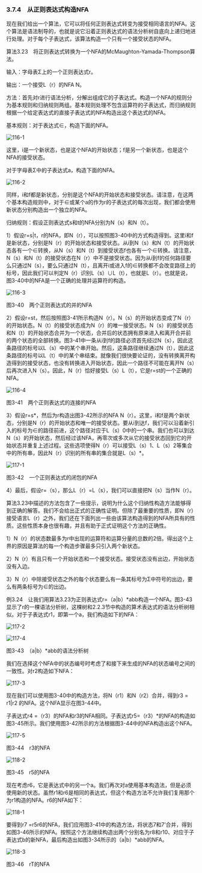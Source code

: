 ### 3.7.4　从正则表达式构造NFA

现在我们给出一个算法，它可以将任何正则表达式转变为接受相同语言的NFA。这个算法是语法制导的，也就是说它沿着正则表达式的语法分析树自底向上递归地进行处理。对于每个子表达式，该算法构造一个只有一个接受状态的NFA。

算法3.23　将正则表达式转换为一个NFA的McMaughton-Yamada-Thompson算法。

输入：字母表Σ上的一个正则表达式r。

输出：一个接受L（r）的NFA N。

方法：首先对r进行语法分析，分解出组成它的子表达式。构造一个NFA的规则分为基本规则和归纳规则两组。基本规则处理不包含运算符的子表达式，而归纳规则根据一个给定表达式的直接子表达式的NFA构造出这个表达式的NFA。

基本规则：对于表达式∈，构造下面的NFA。

![116-1](../Images/image04103.jpeg)

这里，i是一个新状态，也是这个NFA的开始状态；f是另一个新状态，也是这个NFA的接受状态。

对于字母表Σ中的子表达式a，构造下面的NFA。

![116-2](../Images/image04104.jpeg)

同样，i和f都是新状态，分别是这个NFA的开始状态和接受状态。请注意，在这两个基本构造规则中，对于∈或某个a的作为r的子表达式的每次出现，我们都会使用新状态分别构造出一个独立的NFA。

归纳规则：假设正则表达式s和t的NFA分别为N（s）和N（t）。

1）假设r=s|t，r的NFA，即N（r），可以按照图3-40中的方式构造得到。这里i和f是新状态，分别是N（r）的开始状态和接受状态。从i到N（s）和N（t）的开始状态各有一个∈转换，从N（s）和N（t）到接受状态f也各有一个∈转换。请注意，N（s）和N（t）的接受状态在N（r）中不是接受状态。因为从i到f的任何路径要么只通过N（s），要么只通过N（t），且离开i或进入f的∈转换都不会改变路径上的标号，因此我们可以判定N（r）识别L（s）∪L（t），也就是L（r）。也就是说，图3-40中的NFA是一个正确的处理并运算符的构造。

![116-3](../Images/image04105.jpeg)

图3-40　两个正则表达式的并的NFA

2）假设r=st，然后按照图3-41所示构造N（r）。N（s）的开始状态变成了N（r）的开始状态。N（t）的接受状态成为N（r）的唯一接受状态。N（s）的接受状态和N（t）的开始状态合并为一个状态，合并后的状态拥有原来进入和离开合并前的两个状态的全部转换。图3-41中一条从i到f的路径必须首先经过N（s），因此这条路径的标号以L（s）中的某个串开始。然后，这条路径继续通过N（t），因此这条路径的标号以L（t）中的某个串结束。就像我们很快要论证的，没有转换离开构造得到的接受状态，也没有转换进入开始状态，因此一个路径不可能在离开N（s）后再次进入N（s）。因此，N（r）恰好接受L（s）L（t），它是r=st的一个正确的NFA。

![116-4](../Images/image04106.jpeg)

图3-41　两个正则表达式的连接的NFA

3）假设r=s*，然后为r构造出图3-42所示的NFA N（r）。这里，i和f是两个新状态，分别是N（r）的开始状态和唯一的接受状态。要从i到达f，我们可以沿着新引入的标号为∈的路径前进，这个路径对应于L（s）0中的一个串。我们也可以到达N（s）的开始状态，然后经过该NFA，再零次或多次从它的接受状态回到它的开始状态并重复上述过程。这些选项使得N（r）可以接受L（s）1、L（s）2等集合中的所有串，因此N（r）识别的所有串的集合就是L（s）*。

![117-1](../Images/image04107.jpeg)

图3-42　一个正则表达式的闭包的NFA

4）最后，假设r=（s），那么L（r）=L（s），我们可以直接把N（s）当作N（r）。

算法3.23中描述的方法包含了一些提示，说明为什么这个归纳性构造方法能够得到正确的解答。我们不会给出正式的正确性证明。但除了最重要的性质，即N（r）接受语言L（r）之外，我们还在下面列出一些由该算法构造得到的NFA所具有的性质。这些性质本身也很有趣，并且有助于正式证明这个方法的正确性。

1）N（r）的状态数最多为r中出现的运算符和运算分量的总数的2倍。得出这个上界的原因是算法的每一个构造步骤最多只引入两个新状态。

2）N（r）有且只有一个开始状态和一个接受状态。接受状态没有出边，开始状态没有入边。

3）N（r）中除接受状态之外的每个状态要么有一条其标号为Σ中符号的出边，要么有两条标号为∈的出边。

例3.24　让我们用算法3.23为正则表达式r=（a|b）*abb构造一个NFA。图3-43显示了r的一棵语法分析树，这棵树和2.2.3节中构造的算术表达式的语法分析树相似。对于子表达式r1，即第一个a，我们构造如下的NFA：

![117-2](../Images/image04108.jpeg)

![117-4](../Images/image04109.jpeg)

图3-43　（a|b）*abb的语法分析树

我们在选择这个NFA中的状态编号时考虑了和接下来生成的NFA的状态编号之间的一致性。对r2构造如下NFA：

![117-3](../Images/image04110.jpeg)

现在我们可以使用图3-40中的构造方法，将N（r1）和N（r2）合并，得到r3 = r1|r2 的NFA。这个NFA显示在图3-44中。

子表达式r4 =（r3）的NFA和r3的NFA相同。子表达式r5=（r3）*的NFA的构造如图3-45所示。我们使用图3-42所示的方法根据图3-44中的NFA构造出这个NFA。

![117-5](../Images/image04111.jpeg)

图3-44　r3的NFA

![118-2](../Images/image04112.jpeg)

图3-45　r5的NFA

现在考虑r6，它是表达式中的另一个a。我们再次对a使用基本构造法，但是必须使用新的状态。虽然r1和r6是相同的表达式，但这个构造方法不允许我们复用那个为r1构造的NFA。r6的NFA如下：

![118-1](../Images/image04113.jpeg)

要得到r7 =r5r6的NFA，我们应用图3-41中的构造方法，将状态7和7’合并，得到如图3-46所示的NFA。按照这个方法继续构造出两个分别名为r8和r10、对应于子表达式b的新NFA，最后构造出如图3-34所示的（a|b）*abb的NFA。

![118-3](../Images/image04114.jpeg)

图3-46　rT的NFA